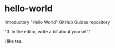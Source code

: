 # hello-world
Introductory "Hello World" GitHub Guides repository

"3. In the editor, write a bit about yourself."

I like tea.
